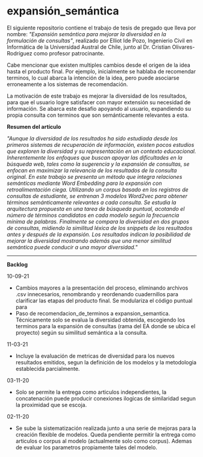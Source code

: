 # expansión_semántica

El siguiente repositorio contiene el trabajo de tesis de pregado que lleva por nombre: *"Expansión semántica para mejorar la diversidad en la formulación de consultas"*, realizado por Elliot Ide Pozo, Ingenierio Civil en Informática de la Universidad Austral de Chile, junto al Dr. Cristian Olivares-Rodríguez como profesor patrocinante.

Cabe mencionar que existen multiples cambios desde el origen de la idea hasta el producto final. Por ejemplo, inicialmente se hablaba de recomendar terminos, lo cual abarca la intención de la idea, pero puede asociarse erroneamente a los sistemas de recomendación. 

La motivación de este trabajo es mejorar la diversidad de los resultados, para que el usuario logre satisfacer con mayor extensión su necesidad de información. Se abarca este desafio apoyando al usuario, expandiendo su propia consulta con terminos que son semánticamente relevantes a esta.

**Resumen del artículo**

*"Aunque la diversidad de los resultados ha sido estudiada desde los primeros sistemas de recuperación de información, existen pocos estudios que exploren la diversidad y su representación en un contexto educacional. Inherentemente los enfoques que buscan apoyar las dificultades en la búsqueda web, tales como la sugerencia y la expansión de consultas, se enfocan en maximizar la relevancia de los resultados de la consulta original.
En este trabajo se presenta un método que integra relaciones semánticas mediante Word Embedding para la expansión con retroalimentación ciega. Utilizando un corpus basado en los registros de consultas de estudiante, se entrenan 3 modelos Word2vec para obtener términos semánticamente relevantes a cada consulta. Se estudia la arquitectura propuesta en una tarea de búsqueda puntual, acotando el número de términos candidatos en cada modelo según la frecuencia mínima de palabras. Finalmente se compara la diversidad en dos grupos de consultas, midiendo la similitud léxica de los snippets de los resultados antes y después de la expansión. Los resultados indican la posibilidad de mejorar la diversidad mostrando además que una menor similitud semántica puede conducir a una mayor diversidad."*

***
**Backlog**

10-09-21
- Cambios mayores a la presentación del proceso, eliminando archivos .csv innecesarios, renombrando y reordenando cuadernillos para clarificar las etapas del producto final. Se modulariza el código puntual para 
- Paso de recomendacion_de_terminos a expansion_semantica. Técnicamente solo se evalua la diversidad obtenida, escogiendo los terminos para la expansión de consultas (rama del EA donde se ubica el proyecto) según su similitud semántica a la consulta. 

11-03-21
- Incluye la evaluación de metricas de diversidad para los nuevos resultados emitidos, segun la definición de los modelos y la metodologia establecida parcialmente.

03-11-20
- Solo se permite la entrega como articulos independientes, la concatenación puede producir conexiones ilogicas de similaridad segun la proximidad que se escoja. 

02-11-20
- Se sube la sistematización realizada junto a una serie de mejoras para la creación flexible de modelos. Queda pendiente 
permitir la entrega como articulos o corpus al modelo (actualmente solo como corpus). Ademas de evaluar los parametros propiamente tales del modelo.
